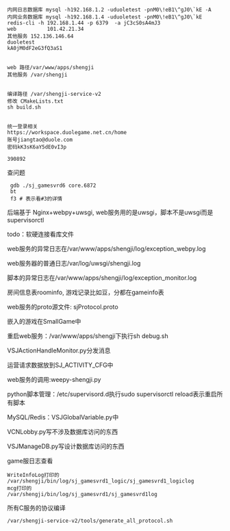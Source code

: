 ```shell
内网日志数据库 mysql -h192.168.1.2 -uduoletest -pnM0\!eB1\^gJ0\`kE -A
内网业务数据库 mysql -h192.168.1.4 -uduoletest -pnM0\!eB1\^gJ0\`kE
redis-cli -h 192.168.1.44 -p 6379  -a jC3cS0sA4mJ3
web          101.42.21.34
其他服务 152.136.146.64
duoletest
kA0jM0dF2eG3fQ3aS1


web 路径/var/www/apps/shengji
其他服务 /var/shengji


编译路径 /var/shengji-service-v2
修改 CMakeLists.txt
sh build.sh


统一登录相关
https://workspace.duolegame.net.cn/home
账号jiangtao@duole.com
密码kK3sK6aY5dE0vI3p

390892
```

查问题

~~~
 gdb ./sj_gamesvrd6 core.6872 
 bt 
 f3 # 表示看#3的详情
~~~

后端基于 Nginx+webpy+uwsgi, web服务用的是uwsgi，脚本不是uwsgi而是supervisorctl

todo：软硬连接看库文件

web服务的异常日志在/var/www/apps/shengji/log/exception_webpy.log

web服务器的普通日志/var/log/uwsgi/shengji.log

脚本的异常日志在/var/www/apps/shengji/log/exception_monitor.log

房间信息表roominfo,  游戏记录比如豆，分都在gameinfo表

web服务的proto源文件: sjProtocol.proto

嵌入的游戏在SmallGame中

重启web服务：/var/www/apps/shengji下执行sh debug.sh

VSJActionHandleMonitor.py分发消息

运营请求数据放到SJ_ACTIVITY_CFG中

web服务的调用:weepy-shengji.py

python脚本管理：/etc/supervisord.d执行sudo supervisorctl reload表示重启所有脚本

MySQL/Redis：VSJGlobalVariable.py中

VCNLobby.py写不涉及数据库访问的东西

VSJManageDB.py写设计数据库访问的东西

game服日志查看

~~~shell
WriteInfoLog打印的
/var/shengji/bin/log/sj_gamesvrd1_logic/sj_gamesvrd1_logiclog
mcg打印的
/var/shengji/bin/log/sj_gamesvrd1/sj_gamesvrd1log
~~~

所有C服务的协议编译

~~~
/var/shengji-service-v2/tools/generate_all_protocol.sh
~~~

